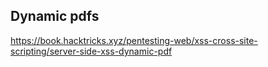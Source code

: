 ## Dynamic pdfs

https://book.hacktricks.xyz/pentesting-web/xss-cross-site-scripting/server-side-xss-dynamic-pdf